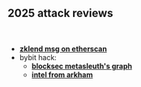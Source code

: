 ## 2025 attack reviews

<br>

* **[zklend msg on etherscan](https://etherscan.io/tx/0xe04a7954d440906344f3f5b4c65b358625af2d393bc88942d6f46636e4080067)**
* bybit hack:
  * **[blocksec metasleuth's graph](https://metasleuth.io/result/eth/0x47666Fab8bd0Ac7003bce3f5C3585383F09486E2?source=e46a0aeb-9613-4f2b-82d8-5e00cf61a0a7)**
  * **[intel from arkham](https://intel.arkm.com/explorer/entity/7fb57cc1-fd8e-449f-bd4b-025a5a461e53)**
